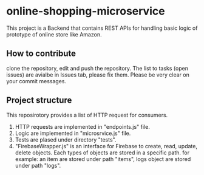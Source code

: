 # online-shopping-microservice
This project is a Backend that contains REST APIs for handling basic logic of prototype of online store like Amazon. 
## How to contribute
clone the repository, edit and push the repository. The list to tasks (open issues) are avialbe in Issues tab, please fix them. 
Please be very clear on your commit messages.
## Project structure
This reposirotory provides a list of HTTP request for consumers. 
1. HTTP requests are implemented in "endpoints.js" file.
2. Logic are implemented in "microsrvice.js" file.
3. Tests are plased under directory "tests".
4. "FirebaseWrapper.js" is an interface for Firebase to create, read, update, delete objects. Each types of objects are stored in a specific path. for example: an item are stored under path "items", logs object are stored under path "logs".

